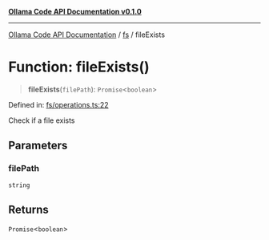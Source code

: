 [**Ollama Code API Documentation v0.1.0**](../../README.md)

***

[Ollama Code API Documentation](../../modules.md) / [fs](../README.md) / fileExists

# Function: fileExists()

> **fileExists**(`filePath`): `Promise`\<`boolean`\>

Defined in: [fs/operations.ts:22](https://github.com/erichchampion/ollama-code/blob/f11aa29f0957a2a94b06684242c1f2e6d21777c5/ollama-code/src/fs/operations.ts#L22)

Check if a file exists

## Parameters

### filePath

`string`

## Returns

`Promise`\<`boolean`\>
